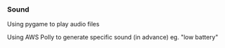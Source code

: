 ### Sound

Using pygame to play audio files

Using AWS Polly to generate specific sound (in advance) eg. "low battery"

